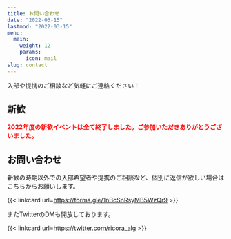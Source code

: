 ```yaml
---
title: お問い合わせ
date: "2022-03-15"
lastmod: "2022-03-15"
menu:
  main:
    weight: 12
    params:
      icon: mail
slug: contact
---
```


入部や提携のご相談など気軽にご連絡ください！

## 新歓

<!--新歓の時期以外はコメントアウト-->

<span style="color: red;">**2022年度の新歓イベントは全て終了しました。ご参加いただきありがとうございました。**</span>

<!--新歓の時期はコメントアウト-->
<!--
新歓イベントのお知らせはxxxxxで行います。入部希望者はこちらから参加をお願いします。
-->

## お問い合わせ

新歓の時期以外での入部希望者や提携のご相談など、個別に返信が欲しい場合はこちらからお願いします。

{{< linkcard url=https://forms.gle/1nBcSnRsyMB5WzQr9 >}}

またTwitterのDMも開放しております。

{{< linkcard url=https://twitter.com/ricora_alg >}}
